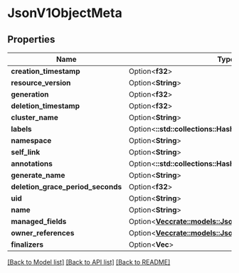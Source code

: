# JsonV1ObjectMeta

## Properties

Name | Type | Description | Notes
------------ | ------------- | ------------- | -------------
**creation_timestamp** | Option<**f32**> |  | [optional]
**resource_version** | Option<**String**> |  | [optional]
**generation** | Option<**f32**> |  | [optional]
**deletion_timestamp** | Option<**f32**> |  | [optional]
**cluster_name** | Option<**String**> |  | [optional]
**labels** | Option<**::std::collections::HashMap<String, String>**> |  | [optional]
**namespace** | Option<**String**> |  | [optional]
**self_link** | Option<**String**> |  | [optional]
**annotations** | Option<**::std::collections::HashMap<String, String>**> |  | [optional]
**generate_name** | Option<**String**> |  | [optional]
**deletion_grace_period_seconds** | Option<**f32**> |  | [optional]
**uid** | Option<**String**> |  | [optional]
**name** | Option<**String**> |  | [optional]
**managed_fields** | Option<[**Vec<crate::models::JsonV1ManagedFieldsEntry>**](json_V1ManagedFieldsEntry.md)> |  | [optional]
**owner_references** | Option<[**Vec<crate::models::JsonV1OwnerReference>**](json_V1OwnerReference.md)> |  | [optional]
**finalizers** | Option<**Vec<String>**> |  | [optional]

[[Back to Model list]](../README.md#documentation-for-models) [[Back to API list]](../README.md#documentation-for-api-endpoints) [[Back to README]](../README.md)


